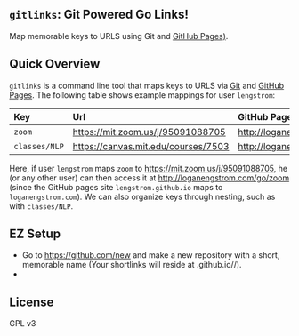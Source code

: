 ## `gitlinks`: Git Powered Go Links!
Map memorable keys to URLS using Git and [GitHub Pages)](https://pages.github.com).


## Quick Overview
`gitlinks` is a command line tool that maps keys to URLS via 
<a href="https://git-scm.com">Git</a> and [GitHub Pages](https://pages.github.com).
The following table shows example mappings for user `lengstrom`:

| Key           | Url                                                                                   | GitHub Pages Reference                                                                        |
| :------------ | :------------------------------------------------------------------------------------ | :-------------------------------------------------------------------------------------------- |
| `zoom`        | <a href="https://mit.zoom.us/j/95091088705">https://mit.zoom.us/j/95091088705</a>     | <a href="http://loganengstrom.com/go/zoom">http://loganengstrom.com/go/zoom</a>               |
| `classes/NLP` | <a href="https://canvas.mit.edu/courses/7503">https://canvas.mit.edu/courses/7503</a> | <a href="http://loganengstrom.com/go/classes/nlp">http://loganengstrom.com/go/classes/nlp</a> |

Here, if user `lengstrom`
maps `zoom` to <a href="https://mit.zoom.us/j/95091088705">https://mit.zoom.us/j/95091088705</a>,
he (or any other user) can then access it at
<a href="http://loganengstrom.com/go/zoom">http://loganengstrom.com/go/zoom</a>
(since the GitHub pages site `lengstrom.github.io` maps to `loganengstrom.com`).
We can also organize keys through nesting, such as with `classes/NLP`.


## EZ Setup
- Go to https://github.com/new and make a new repository with a short, memorable name (Your shortlinks will reside at
<username>.github.io/<repository name>/<link key>).
- 



## License
GPL v3
